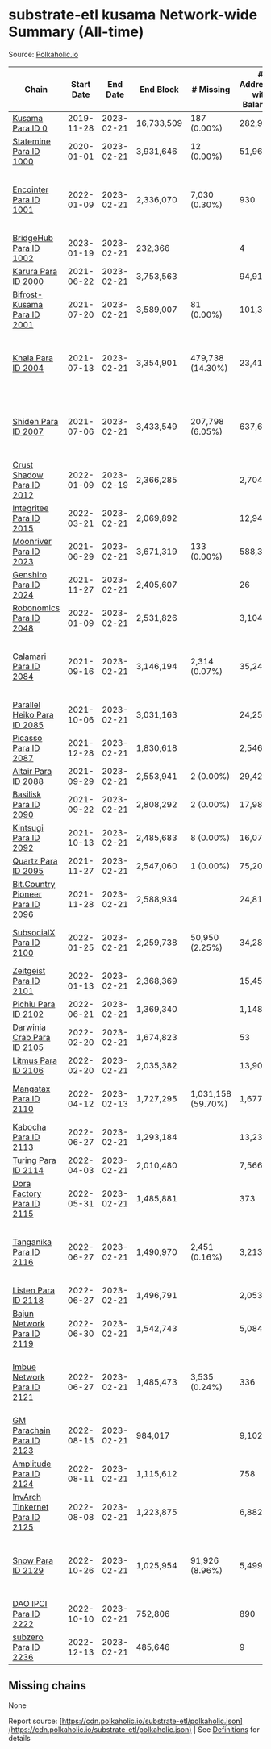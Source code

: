 # substrate-etl kusama Network-wide Summary (All-time)

Source: [Polkaholic.io](https://polkaholic.io)


| Chain            | Start Date | End Date | End Block | # Missing | # Addresses with Balances | Crawling Status |
| ---------------- | ---------- | ---------| --------- | --------- | ------------------------- | --------------- |
| [Kusama Para ID 0](/kusama/0-kusama) | 2019-11-28 | 2023-02-21 | 16,733,509 | 187 (0.00%) | 282,941 |  |
| [Statemine Para ID 1000](/kusama/1000-statemine) | 2020-01-01 | 2023-02-21 | 3,931,646 | 12 (0.00%) | 51,965 |  |
| [Encointer Para ID 1001](/kusama/1001-encointer) | 2022-01-09 | 2023-02-21 | 2,336,070 | 7,030 (0.30%) | 930 | Only partial index available: Old Decoding issues |
| [BridgeHub Para ID 1002](/kusama/1002-bridgehub) | 2023-01-19 | 2023-02-21 | 232,366 |   | 4 |  |
| [Karura Para ID 2000](/kusama/2000-karura) | 2021-06-22 | 2023-02-21 | 3,753,563 |   | 94,917 |  |
| [Bifrost-Kusama Para ID 2001](/kusama/2001-bifrost-ksm) | 2021-07-20 | 2023-02-21 | 3,589,007 | 81 (0.00%) | 101,330 |  |
| [Khala Para ID 2004](/kusama/2004-khala) | 2021-07-13 | 2023-02-21 | 3,354,901 | 479,738 (14.30%) | 23,419 | Only partial index available: Old Decoding issues |
| [Shiden Para ID 2007](/kusama/2007-shiden) | 2021-07-06 | 2023-02-21 | 3,433,549 | 207,798 (6.05%) | 637,680 | Only partial index available: Old Decoding issues |
| [Crust Shadow Para ID 2012](/kusama/2012-shadow) | 2022-01-09 | 2023-02-19 | 2,366,285 |   | 2,704 |  |
| [Integritee Para ID 2015](/kusama/2015-integritee) | 2022-03-21 | 2023-02-21 | 2,069,892 |   | 12,943 |  |
| [Moonriver Para ID 2023](/kusama/2023-moonriver) | 2021-06-29 | 2023-02-21 | 3,671,319 | 133 (0.00%) | 588,381 |  |
| [Genshiro Para ID 2024](/kusama/2024-genshiro) | 2021-11-27 | 2023-02-21 | 2,405,607 |   | 26 |  |
| [Robonomics Para ID 2048](/kusama/2048-robonomics) | 2022-01-09 | 2023-02-21 | 2,531,826 |   | 3,104 |  |
| [Calamari Para ID 2084](/kusama/2084-calamari) | 2021-09-16 | 2023-02-21 | 3,146,194 | 2,314 (0.07%) | 35,247 | Only partial index available: Archive node unavailable |
| [Parallel Heiko Para ID 2085](/kusama/2085-parallel-heiko) | 2021-10-06 | 2023-02-21 | 3,031,163 |   | 24,259 |  |
| [Picasso Para ID 2087](/kusama/2087-picasso) | 2021-12-28 | 2023-02-21 | 1,830,618 |   | 2,546 |  |
| [Altair Para ID 2088](/kusama/2088-altair) | 2021-09-29 | 2023-02-21 | 2,553,941 | 2 (0.00%) | 29,426 |  |
| [Basilisk Para ID 2090](/kusama/2090-basilisk) | 2021-09-22 | 2023-02-21 | 2,808,292 | 2 (0.00%) | 17,987 |  |
| [Kintsugi Para ID 2092](/kusama/2092-kintsugi) | 2021-10-13 | 2023-02-21 | 2,485,683 | 8 (0.00%) | 16,076 |  |
| [Quartz Para ID 2095](/kusama/2095-quartz) | 2021-11-27 | 2023-02-21 | 2,547,060 | 1 (0.00%) | 75,209 |  |
| [Bit.Country Pioneer Para ID 2096](/kusama/2096-bitcountrypioneer) | 2021-11-28 | 2023-02-21 | 2,588,934 |   | 24,816 |  |
| [SubsocialX Para ID 2100](/kusama/2100-subsocialx) | 2022-01-25 | 2023-02-21 | 2,259,738 | 50,950 (2.25%) | 34,285 | Only partial index available: Onboarding |
| [Zeitgeist Para ID 2101](/kusama/2101-zeitgeist) | 2022-01-13 | 2023-02-21 | 2,368,369 |   | 15,451 |  |
| [Pichiu Para ID 2102](/kusama/2102-pichiu) | 2022-06-21 | 2023-02-21 | 1,369,340 |   | 1,148 |  |
| [Darwinia Crab Para ID 2105](/kusama/2105-crab) | 2022-02-20 | 2023-02-21 | 1,674,823 |   | 53 |  |
| [Litmus Para ID 2106](/kusama/2106-litmus) | 2022-02-20 | 2023-02-21 | 2,035,382 |   | 13,905 |  |
| [Mangatax Para ID 2110](/kusama/2110-mangatax) | 2022-04-12 | 2023-02-13 | 1,727,295 | 1,031,158 (59.70%) | 1,677 | Only partial index available: Onboarding |
| [Kabocha Para ID 2113](/kusama/2113-kabocha) | 2022-06-27 | 2023-02-21 | 1,293,184 |   | 13,236 |  |
| [Turing Para ID 2114](/kusama/2114-turing) | 2022-04-03 | 2023-02-21 | 2,010,480 |   | 7,566 |  |
| [Dora Factory Para ID 2115](/kusama/2115-dorafactory) | 2022-05-31 | 2023-02-21 | 1,485,881 |   | 373 |  |
| [Tanganika Para ID 2116](/kusama/2116-tanganika) | 2022-06-27 | 2023-02-21 | 1,490,970 | 2,451 (0.16%) | 3,213 | Only partial index available: Archive node unavailable |
| [Listen Para ID 2118](/kusama/2118-listen) | 2022-06-27 | 2023-02-21 | 1,496,791 |   | 2,053 |  |
| [Bajun Network Para ID 2119](/kusama/2119-bajun) | 2022-06-30 | 2023-02-21 | 1,542,743 |   | 5,084 |  |
| [Imbue Network Para ID 2121](/kusama/2121-imbue) | 2022-06-27 | 2023-02-21 | 1,485,473 | 3,535 (0.24%) | 336 | Only partial index available: Archive node unavailable |
| [GM Parachain Para ID 2123](/kusama/2123-gm) | 2022-08-15 | 2023-02-21 | 984,017 |   | 9,102 |  |
| [Amplitude Para ID 2124](/kusama/2124-amplitude) | 2022-08-11 | 2023-02-21 | 1,115,612 |   | 758 |  |
| [InvArch Tinkernet Para ID 2125](/kusama/2125-tinkernet) | 2022-08-08 | 2023-02-21 | 1,223,875 |   | 6,882 |  |
| [Snow Para ID 2129](/kusama/2129-snow) | 2022-10-26 | 2023-02-21 | 1,025,954 | 91,926 (8.96%) | 5,499 | Only partial index available: Archive node unavailable |
| [DAO IPCI Para ID 2222](/kusama/2222-daoipci) | 2022-10-10 | 2023-02-21 | 752,806 |   | 890 |  |
| [subzero Para ID 2236](/kusama/2236-subzero) | 2022-12-13 | 2023-02-21 | 485,646 |   | 9 |  |

## Missing chains


None

Report source: [https://cdn.polkaholic.io/substrate-etl/polkaholic.json](https://cdn.polkaholic.io/substrate-etl/polkaholic.json) | See [Definitions](/DEFINITIONS.md) for details

